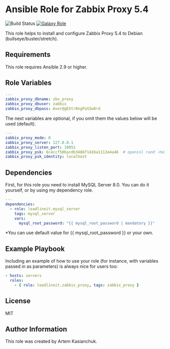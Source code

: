 # Ansible Role for Zabbix Proxy 5.4

![Build Status](https://github.com/leadlineit/ansible-role-zabbix_proxy/actions/workflows/ansible-galaxy-ci.yml/badge.svg)
[![Galaxy Role](https://img.shields.io/badge/Ansible--Galaxy-leadlineit.zabbix_proxy-blue.svg?logo=ansible&logoColor=white)](https://galaxy.ansible.com/leadlineit/zabbix_proxy/)

This role helps to install and configure Zabbix Proxy 5.4 to Debian (bullseye/buster/stretch).

Requirements
------------

This role requires Ansible 2.9 or higher.

Role Variables
--------------

```yaml
---
zabbix_proxy_dbname: zbx_proxy
zabbix_proxy_dbuser: zabbix
zabbix_proxy_dbpass: Aver@gEStr0ngPaSSw0rd
```

The next variables are optional, if you omit them the values below will be used (default).

```yaml
---
zabbix_proxy_mode: 0
zabbix_proxy_server: 127.0.0.1
zabbix_proxy_listen_port: 10051
zabbix_proxy_psk: 6c4ccf50bacdb3486f141ba1112e4a46  # openssl rand -hex 16/(32)
zabbix_proxy_psk_identity: localhost
```

Dependencies
------------

First, for this role you need to install MySQL Server 8.0.
You can do it yourself, or by using my dependency role.

```yaml
---
dependencies:
  - role: leadlineit.mysql_server
    tags: mysql_server
    vars:
      mysql_root_password: "{{ mysql_root_password | mandatory }}"
```

  *You can use default value for {{ mysql_root_password }} or your own.

Example Playbook
----------------

Including an example of how to use your role (for instance, with variables passed in as parameters) is always nice for users too:

```yaml
- hosts: servers
  roles:
    - { role: leadlineit.zabbix_proxy, tags: zabbix_proxy }
```

License
-------

MIT

Author Information
------------------

This role was created by Artem Kasianchuk.
